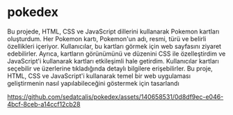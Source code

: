 # pokedex
Bu projede, HTML, CSS ve JavaScript dillerini kullanarak Pokemon kartları oluşturdum.
Her Pokemon kartı, Pokemon'un adı, resmi, türü ve belirli özellikleri içeriyor.
Kullanıcılar, bu kartları görmek için web sayfasını ziyaret edebilirler.
Ayrıca, kartların görünümünü ve düzenini CSS ile özelleştirdim ve JavaScript'i kullanarak kartları etkileşimli hale getirdim.
Kullanıcılar kartları seçebilir ve üzerlerine tıkladığında detaylı 
bilgilere erişebilirler.
Bu proje, HTML, CSS ve JavaScript'i kullanarak temel bir web uygulaması geliştirmenin nasıl yapılabileceğini göstermek için tasarlandı



https://github.com/sedatcalis/pokedex/assets/140658531/0d8df9ec-e046-4bcf-8ceb-a14ccf12cb28


